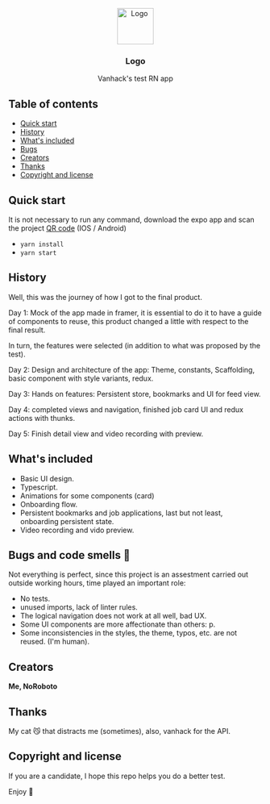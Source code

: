 <p align="center">
  <a href="https://vanhack.com/">
    <img src="https://vanhack.com/static-desktop/bc0f9a39d96ccebe55f6503d0cb16121.svg" alt="Logo" width=72 height=72>
  </a>

  <h3 align="center">Logo</h3>

  <p align="center">
    Vanhack's test RN app
  </p>
</p>


## Table of contents

- [Quick start](#quick-start)
- [History](#history)
- [What's included](#whats-included)
- [Bugs](#bugs-and-code-smells)
- [Creators](#creators)
- [Thanks](#thanks)
- [Copyright and license](#copyright-and-license)


## Quick start


It is not necessary to run any command, download the expo app and scan the project [QR code](https://expo.dev/@noroboto/vanhack-test-noroboto) (IOS / Android)

- ```yarn install```
- ```yarn start```

## History

Well, this was the journey of how I got to the final product.

Day 1: Mock of the app made in framer, it is essential to do it to have a guide of components to reuse, this product changed a little with respect to the final result.

In turn, the features were selected (in addition to what was proposed by the test).

Day 2: Design and architecture of the app: Theme, constants, Scaffolding, basic component with style variants, redux.

Day 3: Hands on features: Persistent store, bookmarks and UI for feed view.

Day 4: completed views and navigation, finished job card UI and redux actions with thunks.

Day 5: Finish detail view and video recording with preview.

## What's included

* Basic UI design.
* Typescript.
* Animations for some components (card)
* Onboarding flow.
* Persistent bookmarks and job applications, last but not least, onboarding persistent state.
* Video recording and vido preview.

## Bugs and code smells 🐛

Not everything is perfect, since this project is an assestment carried out outside working hours, time played an important role:

- No tests.
- unused imports, lack of linter rules.
- The logical navigation does not work at all well, bad UX.
- Some UI components are more affectionate than others: p.
- Some inconsistencies in the styles, the theme, typos, etc. are not reused. (I'm human).

## Creators

**Me, NoRoboto**

## Thanks

My cat 😼 that distracts me (sometimes), also, vanhack for the API.

## Copyright and license


If you are a candidate, I hope this repo helps you do a better test.

Enjoy :metal:

